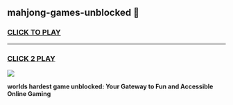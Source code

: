 
## mahjong-games-unblocked 👋
<h3>
<a href="https://premium.freeplayer.one?title=mahjong-games-unblocked&ref=14F">CLICK TO PLAY</a></h3>
<hr>

<h3>
<a href="https://premium.freeplayer.one?title=mahjong-games-unblocked&ref=14F">CLICK 2 PLAY</a>
  
</h3>

<a href="https://premium.freeplayer.one?title=mahjong-games-unblocked&ref=12F/"><img src="https://clearcache.store/games.png"></a>


**worlds hardest game unblocked: Your Gateway to Fun and Accessible Online Gaming**
